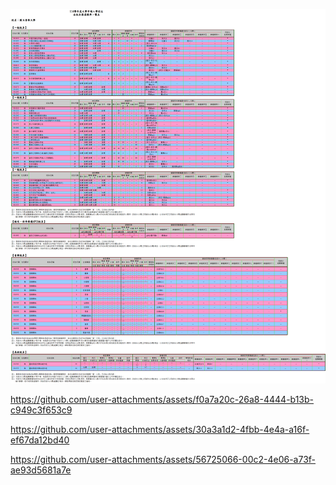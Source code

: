 ![Original Image](./test.png)


https://github.com/user-attachments/assets/f0a7a20c-26a8-4444-b13b-c949c3f653c9


https://github.com/user-attachments/assets/30a3a1d2-4fbb-4e4a-a16f-ef67da12bd40



https://github.com/user-attachments/assets/56725066-00c2-4e06-a73f-ae93d5681a7e

